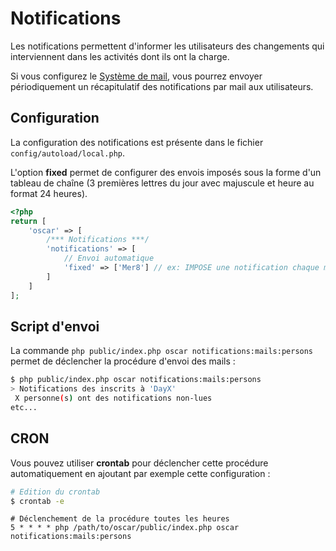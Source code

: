 # Notifications

Les notifications permettent d'informer les utilisateurs des changements qui interviennent dans les activités dont ils ont la charge.

Si vous configurez le [Système de mail](./mailer.md), vous pourrez envoyer périodiquement un récapitulatif des notifications par mail aux utilisateurs.

## Configuration

La configuration des notifications est présente dans le fichier `config/autoload/local.php`.

L'option **fixed** permet de configurer des envois imposés sous la forme d'un tableau de chaîne (3 premières lettres du jour avec majuscule et heure au format 24 heures).

```php
<?php
return [
    'oscar' => [
        /*** Notifications ***/
        'notifications' => [
            // Envoi automatique
            'fixed' => ['Mer8'] // ex: IMPOSE une notification chaque mercredis à 8 heures
        ]  
    ]
];
```

## Script d'envoi

La commande `php public/index.php oscar notifications:mails:persons` permet de déclencher la procédure d'envoi des mails : 

```bash
$ php public/index.php oscar notifications:mails:persons
> Notifications des inscrits à 'DayX'
 X personne(s) ont des notifications non-lues
etc...
```

## CRON

Vous pouvez utiliser **crontab** pour déclencher cette procédure automatiquement en ajoutant par exemple cette configuration : 

```bash
# Edition du crontab
$ crontab -e
```

```cron
# Déclenchement de la procédure toutes les heures
5 * * * * php /path/to/oscar/public/index.php oscar notifications:mails:persons
```
